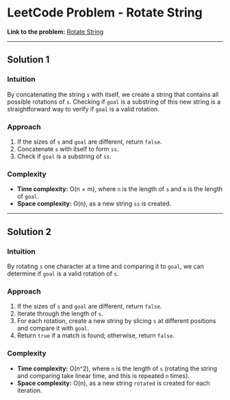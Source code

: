 # LeetCode Problem - Rotate String

**Link to the problem:** [Rotate String](https://leetcode.com/problems/rotate-string/description/)

---

## Solution 1

### Intuition
By concatenating the string `s` with itself, we create a string that contains all possible rotations of `s`. Checking if `goal` is a substring of this new string is a straightforward way to verify if `goal` is a valid rotation.

### Approach
1. If the sizes of `s` and `goal` are different, return `false`.
2. Concatenate `s` with itself to form `ss`.
3. Check if `goal` is a substring of `ss`.

### Complexity
- **Time complexity:** O(n + m), where `n` is the length of `s` and `m` is the length of `goal`.
- **Space complexity:** O(n), as a new string `ss` is created.

---

## Solution 2

### Intuition
By rotating `s` one character at a time and comparing it to `goal`, we can determine if `goal` is a valid rotation of `s`.

### Approach
1. If the sizes of `s` and `goal` are different, return `false`.
2. Iterate through the length of `s`.
3. For each rotation, create a new string by slicing `s` at different positions and compare it with `goal`.
4. Return `true` if a match is found; otherwise, return `false`.

### Complexity
- **Time complexity:** O(n^2), where `n` is the length of `s` (rotating the string and comparing take linear time, and this is repeated `n` times).
- **Space complexity:** O(n), as a new string `rotated` is created for each iteration.
